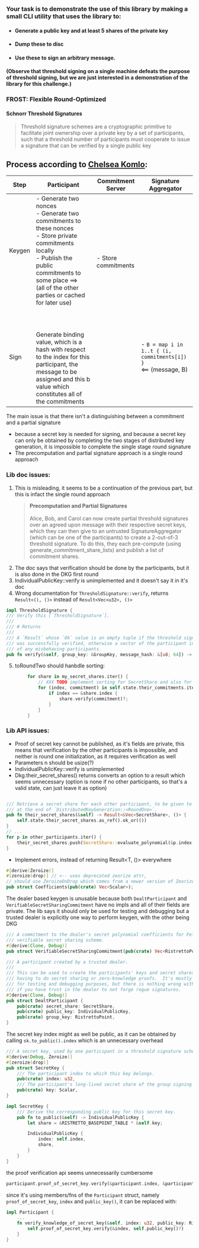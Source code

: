 ### Your task is to demonstrate the use of this library by making a small CLI utility that uses the library to:
- #### Generate a public key and at least 5 shares of the private key 
- #### Dump these to disc
- #### Use these to sign an arbitrary message.
#### (Observe that threshold signing on a single machine defeats the purpose of threshold signing, but we are just interested in a demonstration of the library for this challenge.)


### FROST: Flexible Round-Optimized
#### Schnorr Threshold Signatures
> Threshold signature schemes are a cryptographic primitive to facilitate joint ownership
> over a private key by a set of participants, such that a threshold number of participants
> must cooperate to issue a signature that can be verified by a single public key

## Process according to [Chelsea Komlo](https://youtu.be/g3RX4IXAtrE?si=WGJnh-z_5ZlOsOQs&t=664):

| Step    | Participant                                                                                                                                                                                                                        | Commitment Server                  | Signature Aggregator                                               |
|---------|------------------------------------------------------------------------------------------------------------------------------------------------------------------------------------------------------------------------------------|------------------------------------|--------------------------------------------------------------------| 
| Keygen | - Generate two nonces<br/> - Generate two commitments to these nonces<br/> - Store private commitments locally<br/> - Publish the public commitments to some place ==><br/>(all of the other parties or cached for later use) | <br/><br/><br/>- Store commitments |
| Sign | <br/> <br/> <br/> Generate binding value, which is a hash with respect to the index for this participant, the message to be assigned and this b value which constitutes all of the commitments                                     | | - `B = map i in 1..t { (i, commitments[i]) }`<br/><== (message, B) |


The main issue is that there isn't a distinguishing between a commitment and a partial signature
- because a secret key is needed for signing, and because a secret key can only be obtained by completing the two stages of distributed key generation, it is impossible to complete the single stage round signature
- The precomputation and partial signature approach is a single round approach
### Lib doc issues:
1) This is misleading, it seems to be a continuation of the previous part, but this is infact the single round approach 
    > **Precomputation and Partial Signatures**<br/><br/>
    Alice, Bob, and Carol can now create partial threshold signatures over an agreed upon message with their respective secret keys, which they can then give to an untrusted SignatureAggregator (which can be one of the participants) to create a 2-out-of-3 threshold signature. To do this, they each pre-compute (using generate_commitment_share_lists) and publish a list of commitment shares.
2) The doc says that verification should be done by the participants, but it is also done in the DKG first round
3) IndividualPublicKey::verify is unimplemented and it doesn't say it in it's doc
4) Wrong documentation for `ThresholdSignature::verify`, returns `Result<(), ()>` instead of `Result<Vec<u32>, ()>`

```rust
impl ThresholdSignature {
/// Verify this [`ThresholdSignature`].
///
/// # Returns
///
/// A `Result` whose `Ok` value is an empty tuple if the threshold signature
/// was successfully verified, otherwise a vector of the participant indices
/// of any misbehaving participants.
pub fn verify(&self, group_key: &GroupKey, message_hash: &[u8; 64]) -> Result<(), ()> {

```

5) toRoundTwo should hanbdle sorting:
```rust
        for share in my_secret_shares.iter() {
            // XXX TODO implement sorting for SecretShare and also for a new Commitment type
            for (index, commitment) in self.state.their_commitments.iter() {
                if index == &share.index {
                    share.verify(commitment)?;
                }
            }
        }
```
 
### Lib API issues:
- Proof of secret key cannot be published, as it's fields are private, this means that verification by the other participants is impossible, and neither is round one initialization, as it requires verification as well 
- Parameters n should be usize(?)
- IndividualPublicKey::verify is unimplemented
- Dkg.their_secret_shares() returns converts an option to a result which seems unnecessary (option is none if no other participants, so that's a valid state, can just leave it as option) 
```rust

/// Retrieve a secret share for each other participant, to be given to them
/// at the end of `DistributedKeyGeneration::<RoundOne>`.
pub fn their_secret_shares(&self) -> Result<&Vec<SecretShare>, ()> {
    self.state.their_secret_shares.as_ref().ok_or(())
}
// ...
for p in other_participants.iter() {
    their_secret_shares.push(SecretShare::evaluate_polynomial(&p.index, my_coefficients));
}
```
- Implement errors, instead of returning Result<T, ()> everywhere
```rust
#[derive(Zeroize)]
#[zeroize(drop)] // <-- uses deprecated zeorize attr, 
// should use ZeroizeOnDrop which comes from a newer version of Zeorize crate currently using v1 
pub struct Coefficients(pub(crate) Vec<Scalar>);
```
The dealer based keygen is unusable because both `DealtParticipant` and `VerifiableSecretSharingCommitment` have no impls and all of their fields are private.
The lib says it should only be used for testing and debugging but a trusted dealer is explicitly one way to perform keygen, with the other being DKG
```rust
/// A commitment to the dealer's secret polynomial coefficients for Feldman's
/// verifiable secret sharing scheme.
#[derive(Clone, Debug)]
pub struct VerifiableSecretSharingCommitment(pub(crate) Vec<RistrettoPoint>);

/// A participant created by a trusted dealer.
///
/// This can be used to create the participants' keys and secret shares without
/// having to do secret sharing or zero-knowledge proofs.  It's mostly provided
/// for testing and debugging purposes, but there is nothing wrong with using it
/// if you have trust in the dealer to not forge rogue signatures.
#[derive(Clone, Debug)]
pub struct DealtParticipant {
    pub(crate) secret_share: SecretShare,
    pub(crate) public_key: IndividualPublicKey,
    pub(crate) group_key: RistrettoPoint,
}
```

The secret key index might as well be public, as it can be obtained by calling `sk.to_public().index` which is an unnecessary overhead
```rust
/// A secret key, used by one participant in a threshold signature scheme, to sign a message.
#[derive(Debug, Zeroize)]
#[zeroize(drop)]
pub struct SecretKey {
    /// The participant index to which this key belongs.
    pub(crate) index: u32,
    /// The participant's long-lived secret share of the group signing key.
    pub(crate) key: Scalar,
}

impl SecretKey {
    /// Derive the corresponding public key for this secret key.
    pub fn to_public(&self) -> IndividualPublicKey {
        let share = &RISTRETTO_BASEPOINT_TABLE * &self.key;

        IndividualPublicKey {
            index: self.index,
            share,
        }
    }
}
```

the proof verification api seems unnecessarily cumbersome 
```rust
participant.proof_of_secret_key.verify(&participant.index, &participant.public_key().unwrap());
```

since it's using members/fns of the `Participant` struct, namely `proof_of_secret_key`, `index` and `public_key()`, it can be replaced with:
```rust
impl Participant {
    ...
    fn verify_knowledge_of_secret_key(&self, index: u32, public_key: RistrettoPoint) -> Result<(), ()> {
        self.proof_of_secret_key.verify(&index, self.public_key()?)
    }
}
```